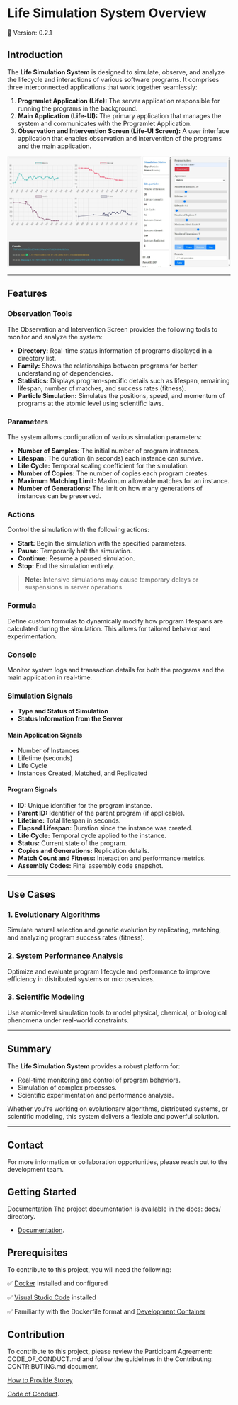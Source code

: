# Life Simulation System Overview

🔖 Version: 0.2.1

## Introduction
The **Life Simulation System** is designed to simulate, observe, and analyze the lifecycle and interactions of various software programs. It comprises three interconnected applications that work together seamlessly:

1. **Programlet Application (Life):** The server application responsible for running the programs in the background.
2. **Main Application (Life-UI):** The primary application that manages the system and communicates with the Programlet Application.
3. **Observation and Intervention Screen (Life-UI Screen):** A user interface application that enables observation and intervention of the programs and the main application.

![Life](docs/life.jpeg)

---

## Features

### Observation Tools
The Observation and Intervention Screen provides the following tools to monitor and analyze the system:

- **Directory:** Real-time status information of programs displayed in a directory list.
- **Family:** Shows the relationships between programs for better understanding of dependencies.
- **Statistics:** Displays program-specific details such as lifespan, remaining lifespan, number of matches, and success rates (fitness).
- **Particle Simulation:** Simulates the positions, speed, and momentum of programs at the atomic level using scientific laws.

### Parameters
The system allows configuration of various simulation parameters:

- **Number of Samples:** The initial number of program instances.
- **Lifespan:** The duration (in seconds) each instance can survive.
- **Life Cycle:** Temporal scaling coefficient for the simulation.
- **Number of Copies:** The number of copies each program creates.
- **Maximum Matching Limit:** Maximum allowable matches for an instance.
- **Number of Generations:** The limit on how many generations of instances can be preserved.

### Actions
Control the simulation with the following actions:

- **Start:** Begin the simulation with the specified parameters.
- **Pause:** Temporarily halt the simulation.
- **Continue:** Resume a paused simulation.
- **Stop:** End the simulation entirely.

> **Note:** Intensive simulations may cause temporary delays or suspensions in server operations.

### Formula
Define custom formulas to dynamically modify how program lifespans are calculated during the simulation. This allows for tailored behavior and experimentation.

### Console
Monitor system logs and transaction details for both the programs and the main application in real-time.

### Simulation Signals
- **Type and Status of Simulation**
- **Status Information from the Server**

#### Main Application Signals
- Number of Instances
- Lifetime (seconds)
- Life Cycle
- Instances Created, Matched, and Replicated

#### Program Signals
- **ID:** Unique identifier for the program instance.
- **Parent ID:** Identifier of the parent program (if applicable).
- **Lifetime:** Total lifespan in seconds.
- **Elapsed Lifespan:** Duration since the instance was created.
- **Life Cycle:** Temporal cycle applied to the instance.
- **Status:** Current state of the program.
- **Copies and Generations:** Replication details.
- **Match Count and Fitness:** Interaction and performance metrics.
- **Assembly Codes:** Final assembly code snapshot.

---

## Use Cases

### 1. **Evolutionary Algorithms**
Simulate natural selection and genetic evolution by replicating, matching, and analyzing program success rates (fitness).

### 2. **System Performance Analysis**
Optimize and evaluate program lifecycle and performance to improve efficiency in distributed systems or microservices.

### 3. **Scientific Modeling**
Use atomic-level simulation tools to model physical, chemical, or biological phenomena under real-world constraints.

---

## Summary
The **Life Simulation System** provides a robust platform for:

- Real-time monitoring and control of program behaviors.
- Simulation of complex processes.
- Scientific experimentation and performance analysis.

Whether you're working on evolutionary algorithms, distributed systems, or scientific modeling, this system delivers a flexible and powerful solution.

---

## Contact
For more information or collaboration opportunities, please reach out to the development team.


## Getting Started
Documentation
The project documentation is available in the docs: docs/ directory.

* [Documentation](docs/README.md).

## Prerequisites
To contribute to this project, you will need the following:

 ✅ [Docker](https://www.docker.com/) installed and configured

 ✅ [Visual Studio Code](https://code.visualstudio.com/) installed
 
 ✅ Familiarity with the Dockerfile format and [Development Container](https://containers.dev/)

## Contribution
To contribute to this project, please review the Participant Agreement: CODE_OF_CONDUCT.md and follow the guidelines in the Contributing: CONTRIBUTING.md document.

[How to Provide Storey](CONTRIBUTING.md)

[Code of Conduct](CODE_OF_CONDUCT.md).